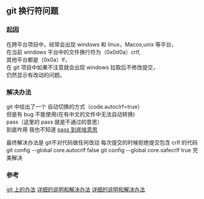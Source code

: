 ## git 换行符问题

### 起因

在跨平台项目中，经常会出现 windows 和 linux，Macos,unix 等平台，  
在当前 windows 平台中的文件换行符为（0x0d0a）crlf,  
其他平台都是（0x0a）lf，  
在 git 项目中如果不注意就会出现 windows 拉取后不修改提交，  
仍然显示有改动的问题。

### 解决办法

git 中给出了一个 自动切换的方式（code.autoclrf=true）  
但是有 bug 不能使用(在有中文的文件中无法自动转换)  
pass（这里的 pass 就是不通过的意思）  
到底咋用 我也不知道 [pass 到底啥意思](https://www.zhihu.com/question/27302256)

最终解决办法是
git不对代码做任何改动
每次提交的时候拒绝提交包含 crlf 的代码
git config --global core.autocrlf false
git config --global core.safecrlf true
完美解决

### 参考

[git 上的办法](https://github.com/vigente/gerardus/wiki/Integrate-git-diffs-with-word-docx-files)
[详细的说明和解决办法](https://github.com/cssmagic/blog/issues/22)
[详细的说明和解决办法](https://www.cnblogs.com/flying_bat/archive/2013/09/16/3324769.html)
